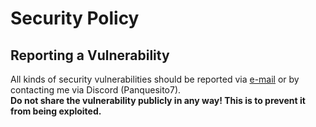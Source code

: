 # Security Policy

## Reporting a Vulnerability

All kinds of security vulnerabilities should be reported via [e-mail](mailto:halfpacho@gmail.com) or by contacting me via Discord (Panquesito7).\
**Do not share the vulnerability publicly in any way! This is to prevent it from being exploited.**
